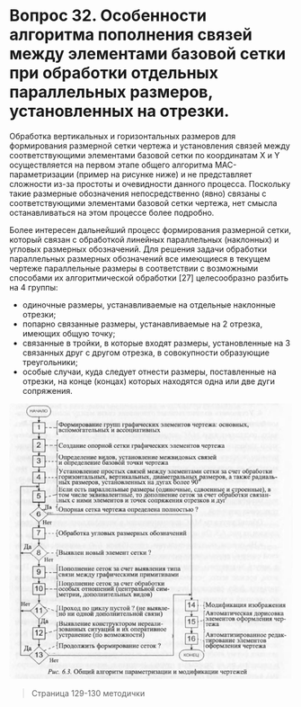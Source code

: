 # Вопрос 32. Особенности алгоритма пополнения связей между элементами базовой сетки при обработки отдельных параллельных размеров, установленных на отрезки.

Обработка вертикальных и горизонтальных размеров для формирования размерной сетки чертежа и установления связей между соответствующими элементами базовой сетки по координатам X и Y осуществляется на первом этапе общего алгоритма МАС-параметризации (пример на рисунке ниже) и не представляет сложности из-за простоты и очевидности данного процесса. Поскольку такие размерные обозначения непосредственно (явно) связаны с соответствующими элементами базовой сетки чертежа, нет смысла останавливаться на этом процессе более подробно.

Более интересен дальнейший процесс формирования размерной сетки, который связан с обработкой линейных параллельных (наклонных) и угловых размерных обозначений. Для решения задачи обработки параллельных размерных обозначений все имеющиеся в текущем чертеже параллельные размеры в соответствии с возможными способами их алгоритмической обработки [27] целесообразно разбить на 4 группы:

-	одиночные размеры, устанавливаемые на отдельные наклонные отрезки;
-	попарно связанные размеры, устанавливаемые на 2 отрезка, имеющих общую точку;
-	связанные в тройки, в которые входят размеры, установленные на 3 связанных друг с другом отрезка, в совокупности образующие треугольники;
-	особые случаи, куда следует отнести размеры, поставленные на отрезки, на конце (концах) которых находятся одна или две дуги сопряжения.

![Рис. 6.3. Общий алгоритм параметризации и модификации чертежей](../resources/imgs/32/6.3.png)

> Страница 129-130 методички
